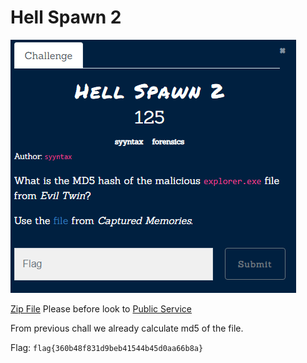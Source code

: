 # Hell Spawn 2
![](../../assets/forensics/hell-spawn-2_1.png)

[Zip File](https://drive.google.com/file/d/1porBmluAvOp9qaK-lRJf4NqYysfd9gxw/view?usp=sharing) 
Please before look to [Public Service](Forensics/Bonus/public%20Service/index.md)

From previous chall we already calculate md5 of the file.

Flag: `flag{360b48f831d9beb41544b45d0aa66b8a}` 